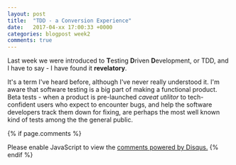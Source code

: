 ```yaml
---
layout: post
title:  "TDD - a Conversion Experience"
date:   2017-04-xx 17:00:33 +0000
categories: blogpost week2
comments: true
---
```


Last week we were introduced to <b>T</b>esting <b>D</b>riven <b>D</b>evelopment, or TDD, and I have to say - I have found it **revelatory**.

It's a term I've heard before, although I've never really understood it. I'm aware that software testing is a big part of making a functional product. Beta tests - when a product is pre-launched *caveat utilitor* to tech-confident users who expect to encounter bugs, and help the software developers track them down for fixing, are perhaps the most well known kind of tests among the the general public.




{% if page.comments %} <div id="disqus_thread"></div>
<script>

/**
*  RECOMMENDED CONFIGURATION VARIABLES: EDIT AND UNCOMMENT THE SECTION BELOW TO INSERT DYNAMIC VALUES FROM YOUR PLATFORM OR CMS.
*  LEARN WHY DEFINING THESE VARIABLES IS IMPORTANT: https://disqus.com/admin/universalcode/#configuration-variables*/
/*
var disqus_config = function () {
this.page.url = PAGE_URL;  // Replace PAGE_URL with your page's canonical URL variable
this.page.identifier = PAGE_IDENTIFIER; // Replace PAGE_IDENTIFIER with your page's unique identifier variable
};
*/
(function() { // DON'T EDIT BELOW THIS LINE
var d = document, s = d.createElement('script');
s.src = 'https://futuremorlock.disqus.com/embed.js';
s.setAttribute('data-timestamp', +new Date());
(d.head || d.body).appendChild(s);
})();
</script>
<noscript>Please enable JavaScript to view the <a href="https://disqus.com/?ref_noscript">comments powered by Disqus.</a></noscript> {% endif %}
